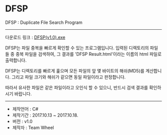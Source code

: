 # DFSP
DFSP : Duplicate File Search Program


----------

다운로드 링크 : [DFSP(v1.0).exe](https://github.com/TeamWheel2017/DFSP/blob/master/DFSP/bin/Release/DFSP.exe)

DFSP는 파일 중복을 빠르게 확인할 수 있는 프로그램입니다.
입력된 디렉토리의 파일들 중 중복 파일을 검색하여, 그 결과를 'DFSP Result.html'이라는 이름의 html 파일로 출력합니다.

DFSP는 디렉토리를 빠르게 훑으며 모든 파일의 앞 몇 바이트의 해쉬(MD5)를 계산합니다. 그리고 파일 크기와 해쉬가 같으면 동일 파일이라고 판정합니다.

따라서 유사한 파일은 같은 파일이라고 오인식 할 수 있으니, 반드시 검색 결과를 확인하시기 바랍니다.


----------

 - 제작언어 : C#
 - 제작기간 : 2017.10.13 ~ 2017.10.18.
 - 버전 : v1.0
 - 제작자 : Team Wheel
